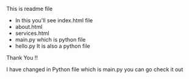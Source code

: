 This is readme file

- In this you'll see index.html file
- about.html
- services.html
- main.py which is python file
- hello.py It is also a python file

Thank You !!


I have changed in Python file which is main.py you can go check it out